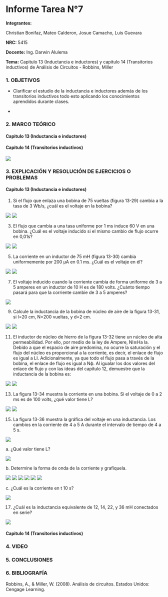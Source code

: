 # Informe Tarea N°7

**Integrantes:**

Christian Bonifaz, Mateo Calderon, Josue Camacho, Luis Guevara

**NRC:** 5415

**Docente:** Ing. Darwin Alulema

**Tema:** Capitulo 13 (Inductancia e inductores) y capitulo 14 (Transitorios inductivos) de Análisis de Circuitos - Robbins, Miller

### 1. OBJETIVOS

- Clarificar el estudio de la inductancia e inductores además de los transitorios inductivos todo esto aplicando los conocimientos aprendidos durante clases.

- 
### 2. MARCO TEÓRICO

#### Capitulo 13 (Inductancia e inductores)

#### Capitulo 14 (Transitorios inductivos)

<img src="imagenes/cap14.png">

### 3. EXPLICACIÓN Y RESOLUCIÓN DE EJERCICIOS O PROBLEMAS

#### Capitulo 13 (Inductancia e inductores)

1. Si el flujo que enlaza una bobina de 75 vueltas (figura 13-29) cambia a la tasa de 3 Wb/s, ¿cuál es el voltaje en la bobina? 

<img src="imagenes/cap13/Captura.PNG">

<img src="imagenes/cap13/Captura1.PNG">

3. El flujo que cambia a una tasa uniforme por 1 ms induce 60 V en una bobina. ¿Cuál es el voltaje inducido si el mismo cambio de flujo ocurre en 0,01s?

<img src="imagenes/cap13/Captura2.PNG">

<img src="imagenes/cap13/Captura3.PNG">

5. La corriente en un inductor de 75 mH (figura 13-30) cambia uniformemente por 200 µA en 0.1 ms. ¿Cuál es el voltaje en él? 

<img src="imagenes/cap13/Captura4.PNG">

<img src="imagenes/cap13/Captura5.PNG">

7. El voltaje inducido cuando la corriente cambia de forma uniforme de 3 a 5 amperes en un inductor de 10 H es de 180 volts. ¿Cuánto tiempo pasará para que la corriente cambie de 3 a 5 amperes? 

<img src="imagenes/cap13/Captura6.PNG">

9. Calcule la inductancia de la bobina de núcleo de aire de la figura 13-31, si l=20 cm, N=200 vueltas, y d=2 cm. 

<img src="imagenes/cap13/Captura7.PNG">

<img src="imagenes/cap13/Captura8.PNG">

11. El inductor de núcleo de hierro de la figura 13-32 tiene un núcleo de alta permeabilidad. Por ello, por medio de la ley de Ampere, NI≅Ha la. Debido a que el espacio de aire predomina, no ocurre la saturación y el flujo del núcleo es proporcional a la corriente, es decir, el enlace de flujo es igual a LI. Adicionalmente, ya que todo el flujo pasa a través de la bobina, el enlace de flujo es igual a Nϕ. Al igualar los dos valores del enlace de flujo y con las ideas del capítulo 12, demuestre que la inductancia de la bobina es:

<img src="imagenes/cap13/Captura9.PNG">

<img src="imagenes/cap13/Captura10.PNG">

13. La figura 13-34 muestra la corriente en una bobina. Si el voltaje de 0 a 2 ms es de 100 volts, ¿qué valor tiene L?

<img src="imagenes/cap13/Captura11.PNG">

<img src="imagenes/cap13/Captura12.PNG">

15. La figura 13-36 muestra la gráfica del voltaje en una inductancia. Los cambios en la corriente de 4 a 5 A durante el intervalo de tiempo de 4 a 5 s.

<img src="imagenes/cap13/Captura13.PNG">

a. ¿Qué valor tiene L? 

<img src="imagenes/cap13/Captura14.PNG">

b. Determine la forma de onda de la corriente y grafíquela. 

<img src="imagenes/cap13/Captura15.PNG">

<img src="imagenes/cap13/Captura16.PNG">

<img src="imagenes/cap13/Captura17.PNG">

<img src="imagenes/cap13/Captura18.PNG">

<img src="imagenes/cap13/Captura19.PNG">

<img src="imagenes/cap13/Captura20.PNG">

c. ¿Cuál es la corriente en t 10 s? 

<img src="imagenes/cap13/Captura21.PNG">

17. ¿Cuál es la inductancia equivalente de 12, 14, 22, y 36 mH conectados en serie?

<img src="imagenes/cap13/Captura22.PNG">

#### Capitulo 14 (Transitorios inductivos)

### 4. VIDEO

### 5. CONCLUSIONES 

### 6. BIBLIOGRAFÍA

Robbins, A., & Miller, W. (2008). Análisis de circuitos. Estados Unidos: Cengage Learning.
